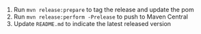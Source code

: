 1. Run `mvn release:prepare` to tag the release and update the pom
2. Run `mvn release:perform -Prelease` to push to Maven Central
3. Update `README.md` to indicate the latest released version